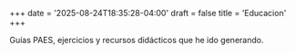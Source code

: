 +++
date = '2025-08-24T18:35:28-04:00'
draft = false
title = 'Educacion'
+++

Guías PAES, ejercicios y recursos didácticos que he ido generando.